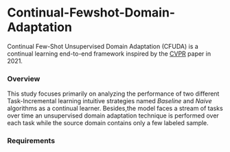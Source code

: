# Continual-Fewshot-Domain-Adaptation
Continual Few-Shot Unsupervised Domain Adaptation (CFUDA) is a continual learning end-to-end framework inspired by the [CVPR](http://xyue.io/pcs-fuda/) paper in 2021. 

### Overview
This study focuses primarily on analyzing the performance of two different Task-Incremental learning intuitive strategies named *Baseline* and
*Naive* algorithms as a continual learner. Besides,the model faces a stream of tasks over time an unsupervised domain adaptation technique is performed over each task while the source domain contains only a few labeled sample. 









### Requirements


